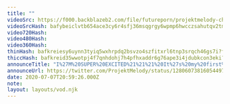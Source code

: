 ```yaml
---
title: ""
videoSrc: https://f000.backblazeb2.com/file/futureporn/projektmelody-chaturbate-2020-07-07.mp4
videoSrcHash: bafybeiclvtb654ace3cy6r4sfj36msqgrgy6wpmp6hwcczsahutqv2tm6a
video720Hash: 
video480Hash: 
video360Hash: 
thinHash: bafkreiesy6uynn3tyiq5wxhrpdq2bsvzo4szfitxrl6tnp3srqch46gs7i?filename=20200707T205926Z_thin.jpg
thiccHash: bafkreid35wwotpj4f7qnhdohj7h4pfhxaddr6g76ape3i4jdubkcon3eki?filename=20200707T205926Z_thicc.jpg
announceTitle: "I%27M%20SUPER%20EXCITED%21%21%21%20It%27s%20my%20first%20birthday%20on%20stream%20%26%20I%27m%20thrilled%20to%20share%20it%20with%20the%20science%20team.%20%E2%9D%A4%EF%B8%8F%E2%9D%A4%EF%B8%8F"
announceUrl: https://twitter.com/ProjektMelody/status/1280607381605449729
date: 2020-07-07T20:59:26.000Z
note: 
layout: layouts/vod.njk
---
```


